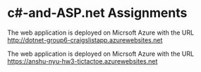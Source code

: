 # c#-and-ASP.net Assignments

The web application is deployed on Micrsoft Azure with the URL http://dotnet-group6-craigslistapp.azurewebsites.net

The web application is deployed on Micrsoft Azure with the URL https://anshu-nyu-hw3-tictactoe.azurewebsites.net


